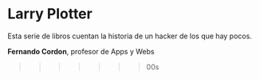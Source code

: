 # Larry Plotter

Esta serie de libros cuentan la historia de un hacker de los que hay pocos.


**Fernando Cordon**, profesor de Apps y Webs
>>>>>>> 00s
